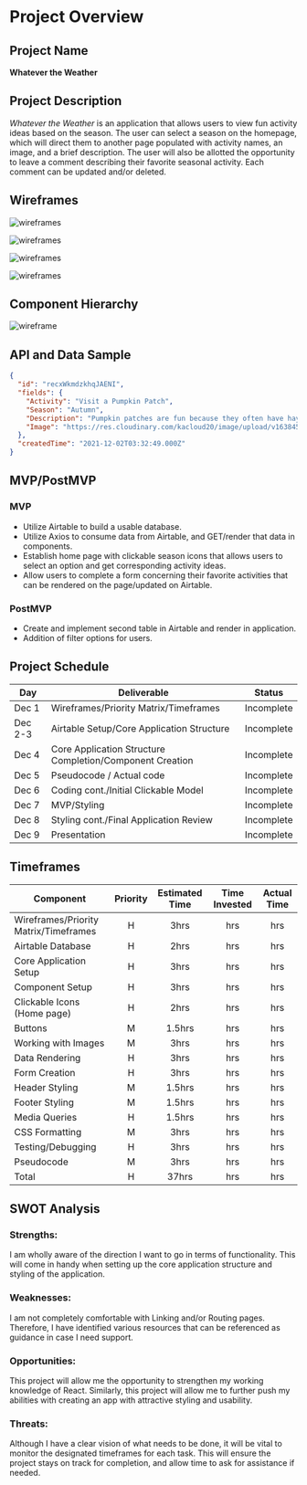 # Project Overview

## Project Name

<strong>Whatever the Weather</strong>

## Project Description

<em>Whatever the Weather</em> is an application that allows users to view fun activity ideas based on the season. The user can select a season on the homepage, which will direct them to another page populated with activity names, an image, and a brief description. The user will also be allotted the opportunity to leave a comment describing their favorite seasonal activity. Each comment can be updated and/or deleted.

## Wireframes

![wireframes](https://res.cloudinary.com/kacloud20/image/upload/v1638419450/Project%202/wireframe1_c2oor5.png)

![wireframes](https://res.cloudinary.com/kacloud20/image/upload/v1638419472/Project%202/wireframe2_dwp9sc.png)

![wireframes](https://res.cloudinary.com/kacloud20/image/upload/v1638419389/Project%202/mobile_wireframe1_i5mk1k.png)

![wireframes](https://res.cloudinary.com/kacloud20/image/upload/v1638419428/Project%202/mobile_wireframe2_cotygt.png)

## Component Hierarchy

![wireframe](https://res.cloudinary.com/kacloud20/image/upload/v1638422834/Project%202/comp_hierarchy_twmlmk.png)

## API and Data Sample

```json
{
  "id": "recxWkmdzkhqJAENI",
  "fields": {
    "Activity": "Visit a Pumpkin Patch",
    "Season": "Autumn",
    "Description": "Pumpkin patches are fun because they often have hayrides, a corn maze, and/or a petting zoo in addition to pumpkins.",
    "Image": "https://res.cloudinary.com/kacloud20/image/upload/v1638456840/Project%202/pumpkin-patch-2873348_640_ocdu0n.jpg"
  },
  "createdTime": "2021-12-02T03:32:49.000Z"
}
```

## MVP/PostMVP

### MVP

- Utilize Airtable to build a usable database.
- Utilize Axios to consume data from Airtable, and GET/render that data in components.
- Establish home page with clickable season icons that allows users to select an option and get corresponding activity ideas.
- Allow users to complete a form concerning their favorite activities that can be rendered on the page/updated on Airtable.

### PostMVP

- Create and implement second table in Airtable and render in application.
- Addition of filter options for users.

## Project Schedule

| Day     | Deliverable                                              | Status     |
| ------- | -------------------------------------------------------- | ---------- |
| Dec 1   | Wireframes/Priority Matrix/Timeframes                    | Incomplete |
| Dec 2-3 | Airtable Setup/Core Application Structure                | Incomplete |
| Dec 4   | Core Application Structure Completion/Component Creation | Incomplete |
| Dec 5   | Pseudocode / Actual code                                 | Incomplete |
| Dec 6   | Coding cont./Initial Clickable Model                     | Incomplete |
| Dec 7   | MVP/Styling                                              | Incomplete |
| Dec 8   | Styling cont./Final Application Review                   | Incomplete |
| Dec 9   | Presentation                                             | Incomplete |

## Timeframes

| Component                             | Priority | Estimated Time | Time Invested | Actual Time |
| ------------------------------------- | :------: | :------------: | :-----------: | :---------: |
| Wireframes/Priority Matrix/Timeframes |    H     |      3hrs      |      hrs      |     hrs     |
| Airtable Database                     |    H     |      2hrs      |      hrs      |     hrs     |
| Core Application Setup                |    H     |      3hrs      |      hrs      |     hrs     |
| Component Setup                       |    H     |      3hrs      |      hrs      |     hrs     |
| Clickable Icons (Home page)           |    H     |      2hrs      |      hrs      |     hrs     |
| Buttons                               |    M     |     1.5hrs     |      hrs      |     hrs     |
| Working with Images                   |    M     |      3hrs      |      hrs      |     hrs     |
| Data Rendering                        |    H     |      3hrs      |      hrs      |     hrs     |
| Form Creation                         |    H     |      3hrs      |      hrs      |     hrs     |
| Header Styling                        |    M     |     1.5hrs     |      hrs      |     hrs     |
| Footer Styling                        |    M     |     1.5hrs     |      hrs      |     hrs     |
| Media Queries                         |    H     |     1.5hrs     |      hrs      |     hrs     |
| CSS Formatting                        |    M     |      3hrs      |      hrs      |     hrs     |
| Testing/Debugging                     |    H     |      3hrs      |      hrs      |     hrs     |
| Pseudocode                            |    M     |      3hrs      |      hrs      |     hrs     |
| Total                                 |    H     |     37hrs      |      hrs      |     hrs     |

## SWOT Analysis

### Strengths:

I am wholly aware of the direction I want to go in terms of functionality. This will come in handy when setting up the core application structure and styling of the application.

### Weaknesses:

I am not completely comfortable with Linking and/or Routing pages. Therefore, I have identified various resources that can be referenced as guidance in case I need support.

### Opportunities:

This project will allow me the opportunity to strengthen my working knowledge of React. Similarly, this project will allow me to further push my abilities with creating an app with attractive styling and usability.

### Threats:

Although I have a clear vision of what needs to be done, it will be vital to monitor the designated timeframes for each task. This will ensure the project stays on track for completion, and allow time to ask for assistance if needed.
